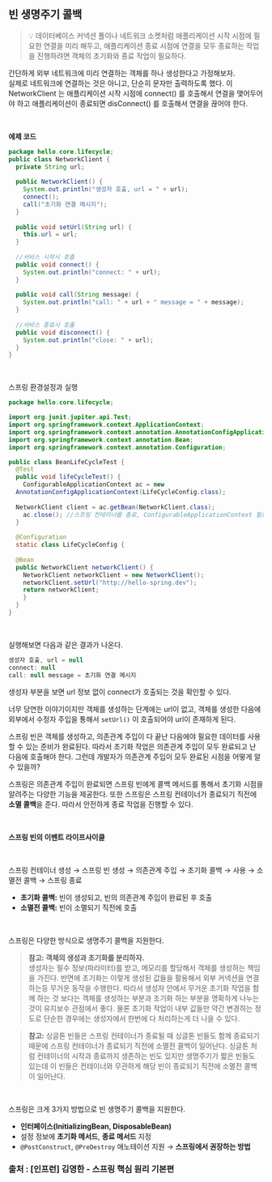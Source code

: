 ## 빈 생명주기 콜백

>💡 데이터베이스 커넥션 풀이나 네트워크 소켓처럼 애플리케이션 시작 시점에 필요한 연결을 미리 해두고, 애플리케이션 종료 시점에 연결을 모두 종료하는 작업을 진행하려면 객체의 초기화와 종료 작업이 필요하다.

간단하게 외부 네트워크에 미리 연결하는 객체를 하나 생성한다고 가정해보자.  
실제로 네트워크에 연결하는 것은 아니고, 단순히 문자만 출력하도록 했다. 이 NetworkClient 는 애플리케이션 시작 시점에 connect() 를 호출해서 연결을 맺어두어야 하고 애플리케이션이 종료되면 disConnect() 를 호출해서 연결을 끊어야 한다.

<br>

**에제 코드**
```java
package hello.core.lifecycle;
public class NetworkClient {
  private String url;
  
  public NetworkClient() {
    System.out.println("생성자 호출, url = " + url);
    connect();
    call("초기화 연결 메시지");
  }
  
  public void setUrl(String url) {
    this.url = url;
  }
  
  //서비스 시작시 호출
  public void connect() {
    System.out.println("connect: " + url);
  }
  
  public void call(String message) {
    System.out.println("call: " + url + " message = " + message);
  }
  
  //서비스 종료시 호출
  public void disconnect() {
    System.out.println("close: " + url);
  }
}
```

<br>

스프링 환경설정과 실행
```java
package hello.core.lifecycle;

import org.junit.jupiter.api.Test;
import org.springframework.context.ApplicationContext;
import org.springframework.context.annotation.AnnotationConfigApplicationContext;
import org.springframework.context.annotation.Bean;
import org.springframework.context.annotation.Configuration;

public class BeanLifeCycleTest {
  @Test
  public void lifeCycleTest() {
	ConfigurableApplicationContext ac = new
  AnnotationConfigApplicationContext(LifeCycleConfig.class);
    
  NetworkClient client = ac.getBean(NetworkClient.class);
    ac.close(); //스프링 컨테이너를 종료, ConfigurableApplicationContext 필요
  }
  
  @Configuration
  static class LifeCycleConfig {
  
  @Bean
  public NetworkClient networkClient() {
    NetworkClient networkClient = new NetworkClient();
    networkClient.setUrl("http://hello-spring.dev");
    return networkClient;
    }
  }
}
```

<br>

실행해보면 다음과 같은 결과가 나온다.

```java
생성자 호출, url = null
connect: null
call: null message = 초기화 연결 메시지
```

생성자 부분을 보면 url 정보 없이 connect가 호출되는 것을 확인할 수 있다.

너무 당연한 이야기이지만 객체를 생성하는 단계에는 url이 없고, 객체를 생성한 다음에 외부에서 
수정자 주입을 통해서 `setUrl()` 이 호출되어야 url이 존재하게 된다.


스프링 빈은 객체를 생성하고, 의존관계 주입이 다 끝난 다음에야 필요한 데이터를 사용할 수 있는 
준비가 완료된다. 따라서 초기화 작업은 의존관계 주입이 모두 완료되고 난 다음에 호출해야 한다. 
그런데 개발자가 의존관계 주입이 모두 완료된 시점을 어떻게 알 수 있을까?

스프링은 의존관계 주입이 완료되면 스프링 빈에게 콜백 메서드를 통해서 초기화 시점을 알려주는 
다양한 기능을 제공한다. 또한 스프링은 스프링 컨테이너가 종료되기 직전에 **소멸 콜백**을 준다. 따라서 안전하게 종료 작업을 진행할 수 있다.

<br>

**스프링 빈의 이벤트 라이프사이클**

<br>

스프링 컨테이너 생성 → 스프링 빈 생성 → 의존관계 주입 → 초기화 콜백 → 사용 → 소멸전 콜백 → 스프링 종료

- **초기화 콜백:** 빈이 생성되고, 빈의 의존관계 주입이 완료된 후 호출
- **소멸전 콜백:** 빈이 소멸되기 직전에 호출

<br>

스프링은 다양한 방식으로 생명주기 콜백을 지원한다.

> **참고: 객체의 생성과 초기화를 분리하자.** <br>
> 생성자는 필수 정보(파라미터)를 받고, 메모리를 할당해서 객체를 생성하는 책임을 가진다. 
> 반면에 초기화는 이렇게 생성된 값들을 활용해서 외부 커넥션을 연결하는등 무거운 동작을 수행한다.
> 따라서 생성자 안에서 무거운 초기화 작업을 함께 하는 것 보다는 객체를 생성하는 부분과 초기화 하는 부분을 명확하게 나누는 것이 유지보수 관점에서 좋다. 
> 물론 초기화 작업이 내부 값들만 약간 변경하는 정도로 단순한 경우에는 생성자에서 한번에 다 처리하는게 더 나을 수 있다.

> **참고:** 싱글톤 빈들은 스프링 컨테이너가 종료될 때 싱글톤 빈들도 함께 종료되기 때문에 스프링 컨테이너가 종료되기 직전에 소멸전 콜백이 일어난다. 
> 싱글톤 처럼 컨테이너의 시작과 종료까지 생존하는 빈도 있지만 생명주기가 짧은 빈들도 있는데 이 빈들은 컨테이너와 무관하게 해당 빈이 종료되기 직전에 소멸전 콜백이 일어난다. 
> 

<br>

스프링은 크게 3가지 방법으로 빈 생명주기 콜백을 지원한다.

- **인터페이스(InitializingBean, DisposableBean)**
- 설정 정보에 **초기화 메서드**, **종료 메서드** 지정
- `@PostConstruct`, `@PreDestroy` 애노테이션 지원 → **스프링에서 권장하는 방법**

### 출처 : [인프런] 김영한 - 스프링 핵심 원리 기본편
